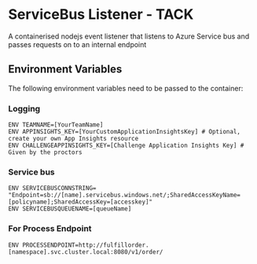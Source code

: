 # ServiceBus Listener - TACK

A containerised nodejs event listener that listens to Azure Service bus and passes requests on to an internal endpoint

## Environment Variables

The following environment variables need to be passed to the container:

### Logging
```
ENV TEAMNAME=[YourTeamName]
ENV APPINSIGHTS_KEY=[YourCustomApplicationInsightsKey] # Optional, create your own App Insights resource
ENV CHALLENGEAPPINSIGHTS_KEY=[Challenge Application Insights Key] # Given by the proctors
```
### Service bus
```
ENV SERVICEBUSCONNSTRING= "Endpoint=sb://[name].servicebus.windows.net/;SharedAccessKeyName=[policyname];SharedAccessKey=[accesskey]"
ENV SERVICEBUSQUEUENAME=[queueName]
```
### For Process Endpoint
```
ENV PROCESSENDPOINT=http://fulfillorder.[namespace].svc.cluster.local:8080/v1/order/
```